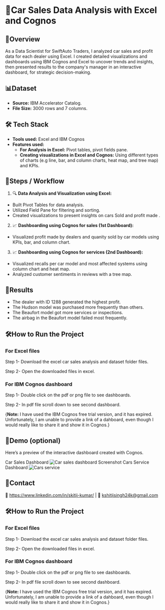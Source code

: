 
# 🏡Car Sales Data Analysis with Excel and Cognos



## 📄Overview
As a Data Scientist for SwiftAuto Traders, I analyzed car sales and profit data for each dealer using Excel. I created detailed visualizations and dashboards using IBM Cognos and Excel to uncover trends and insights, then presented results to the company's manager in an interactive dashboard, for strategic decision-making.
## 📊Dataset
- **Source:** IBM Accelerator Catalog.  
- **File Size:** 3000 rows and 7 columns.  
## 🛠️ Tech Stack
- **Tools used:** Excel and IBM Cognos
- **Features used:** 
  - **For Analysis in Excel:** Pivot tables, pivot fields pane.
  -  **Creating visualizations in Excel and Cognos:** Using different types of charts (e.g line, bar, and column charts, heat map, and tree map) and KPIs. 
## 🚀Steps / Workflow
1. 🔍 **Data Analysis and Visualization using Excel:** 
- Built Pivot Tables for data analysis.
- Utilized Field Pane for filtering and sorting.
- Created visualizations to present insights on cars Sold and profit made  .
2. 📈 **Dashboarding using Cognos for sales (1st Dashboard):**
- Visualized profit made by dealers and quanity sold by car models using KPIs, bar, and column chart.
3. 📈 **Dashboarding using Cognos for services (2nd Dashboard):**
- Visualized recalls per car model and most affected systems using column chart and heat map.
- Analyzed customer sentiments in reviews with a tree map.
## 🎯Results
- The dealer with ID 1288 generated the highest profit.
- The Hudson model was purchased more frequently than others.
- The Beaufort model got more services or inspections.
- The airbag in the Beaufort model failed most frequently.
## 🛠️How to Run the Project
### For Excel files
Step 1- Download the excel car sales analysis and dataset folder files.

Step 2- Open the downloaded files in excel.

### For IBM Cognos dashboard
Step 1- Double click on the pdf or png file to see dashboards.

Step 2- In pdf file scroll down to see second dashboard.

{**Note:** I have used the IBM Cognos free trial version, and it has expired. Unfortunately, I am unable to provide a link of a dahboard, even though I would really like to share it and show it in Cognos.}
## 🔗Demo (optional)
Here’s a preview of the interactive dashboard created with Cognos.

Car Sales Dashboard
![Car sales dashboard Screenshot](https://github.com/Skitij-Kumar/Creating-Visualization-using-Ms-excel/blob/main/Car%20sales%20dashboard%20Cognos.png)
Cars Service Dashboard
![Cars service](https://github.com/Skitij-Kumar/Creating-Visualization-using-Ms-excel/blob/main/Cars%20service%20dashboard%20Cognos.png)


## 🤝Contact
💼 https://www.linkedin.com/in/skitij-kumar/ | 📧 kshitijsingh24k@gmail.com
## 🛠️How to Run the Project
### For Excel files
Step 1- Download the excel car sales analysis and dataset folder files.

Step 2- Open the downloaded files in excel.

### For IBM Cognos dashboard
Step 1- Double click on the pdf or png file to see dashboards.

Step 2- In pdf file scroll down to see second dashboard.

{**Note:** I have used the IBM Cognos free trial version, and it has expired. Unfortunately, I am unable to provide a link of a dahboard, even though I would really like to share it and show it in Cognos.}
